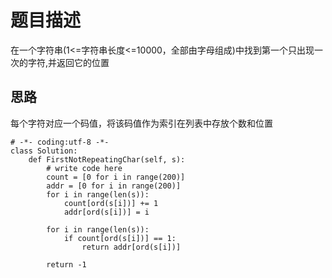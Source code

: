 # 题目描述
在一个字符串(1<=字符串长度<=10000，全部由字母组成)中找到第一个只出现一次的字符,并返回它的位置

## 思路
每个字符对应一个码值，将该码值作为索引在列表中存放个数和位置
```
# -*- coding:utf-8 -*-
class Solution:
    def FirstNotRepeatingChar(self, s):
        # write code here
        count = [0 for i in range(200)]
        addr = [0 for i in range(200)]
        for i in range(len(s)):
            count[ord(s[i])] += 1
            addr[ord(s[i])] = i
        
        for i in range(len(s)):
            if count[ord(s[i])] == 1:
                return addr[ord(s[i])]
        
        return -1
```